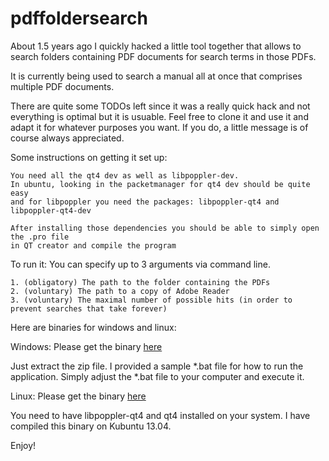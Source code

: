 pdffoldersearch
===============

About 1.5 years ago I quickly hacked a little tool together that allows to search 
folders containing PDF documents for search terms in those PDFs.

It is currently being used to search a manual all at once that comprises multiple PDF documents.

There are quite some TODOs left since it was a really quick hack and not everything is optimal but it is usuable.
Feel free to clone it and use it and adapt it for whatever purposes you want. 
If you do, a little message is of course always appreciated.


Some instructions on getting it set up:
    
    You need all the qt4 dev as well as libpoppler-dev.
    In ubuntu, looking in the packetmanager for qt4 dev should be quite easy 
    and for libpoppler you need the packages: libpoppler-qt4 and libpoppler-qt4-dev
    
    After installing those dependencies you should be able to simply open the .pro file
    in QT creator and compile the program
    
    
To run it:
    You can specify up to 3 arguments via command line.
    
    1. (obligatory) The path to the folder containing the PDFs
    2. (voluntary) The path to a copy of Adobe Reader
    3. (voluntary) The maximal number of possible hits (in order to prevent searches that take forever)
    
Here are binaries for windows and linux:

Windows:
Please get the binary [here][1]

Just extract the zip file. I provided a sample *.bat file for how to run the application.
Simply adjust the *.bat file to your computer and execute it.
    
Linux:
Please get the binary [here][2]

You need to have libpoppler-qt4 and qt4 installed on your system. I have compiled this
binary on Kubuntu 13.04.
    
[1]: http://anonoia.org/owncloud/public.php?service=files&t=0855a37fa0abd076a5e910e444fc46f4
[2]: http://anonoia.org/owncloud/public.php?service=files&t=bc91ab1211fb122fe4c6cc7771e14bd3
    
Enjoy!
